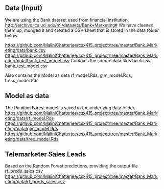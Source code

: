 
## Data (Input)

We are using the Bank dataset used from financial institution. http://archive.ics.uci.edu/ml/datasets/Bank+Marketing#
We have cleaned them up, munged it and created a CSV sheet that is stored in the data folder below.

https://github.com/MaliniChatterjee/csx415_project/tree/master/Bank_Marketing/data/bank.csv
https://github.com/MaliniChatterjee/csx415_project/tree/master/Bank_Marketing/data/bank_test_model.csv
Contains the source data files bank.csv, bank_test_model.csv

Also contains the Model as data rf_model.Rds, glm_model.Rds, tress_model.Rds
## Model as data

The Random Forest model is saved in the underlying data folder.
https://github.com/MaliniChatterjee/csx415_project/tree/master/Bank_Marketing/data/rf_model.Rds
https://github.com/MaliniChatterjee/csx415_project/tree/master/Bank_Marketing/data/glm_model.Rds
https://github.com/MaliniChatterjee/csx415_project/tree/master/Bank_Marketing/data/tree_model.Rds

## Telemarketer Sales Leads

Based on the Random Forest predictions, providing the output file rf_preds_sales.csv
https://github.com/MaliniChatterjee/csx415_project/tree/master/Bank_Marketing/data/rf_preds_sales.csv
